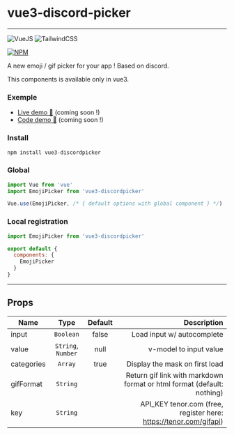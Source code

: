 # vue3-discord-picker
____

![VueJS](https://img.shields.io/badge/vuejs-%2335495e.svg?&style=for-the-badge&logo=vue.js&logoColor=%234FC08D)  ![TailwindCSS](https://img.shields.io/badge/tailwindcss-%2338B2AC.svg?&style=for-the-badge&logo=tailwind-css&logoColor=white)

[![NPM](https://nodei.co/npm/vue3-discordpicker.png)](https://nodei.co/npm/vue3-discordpicker/)

A new emoji / gif picker for your app !
Based on discord.

This components is available only in vue3.

### Exemple
- [Live demo 🎉](https://en-zo.dev/vue3-discordpicker) (coming soon !)
- [Code demo 🎈](https://github.com/enzostvs/vue3-discordpicker/tree/main/examples) (coming soon !)

### Install
```js
npm install vue3-discordpicker
```

### Global
```js
import Vue from 'vue'
import EmojiPicker from 'vue3-discordpicker'

Vue.use(EmojiPicker, /* { default options with global component } */)
```

### Local registration
```js
import EmojiPicker from 'vue3-discordpicker'

export default {
  components: {
    EmojiPicker
  }
}
```

____

## Props
| Name   |      Type      |  Default | Description |
|----------|:-------------:|:------:|------:|
| input |    `Boolean`   |   false |  Load input w/ autocomplete |
| value | `String`, `Number` |  null | v-model to input value |
| categories | `Array` |   true | Display the mask on first load |
| gifFormat | `String` |  | Return gif link with markdown format or html format (default: nothing) |
| key | `String` |  | API_KEY tenor.com (free, register here: https://tenor.com/gifapi) |
